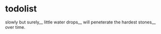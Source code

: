 # todolist
slowly but surely__
little water drops__
will peneterate the hardest stones__
over time.
